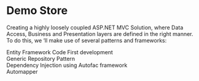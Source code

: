 # Demo Store

Creating a highly loosely coupled ASP.NET MVC Solution, where Data Access, Business and Presentation layers are defined in the right manner. To do this, we ‘ll make use of several patterns and frameworks:

Entity Framework Code First development </br>
Generic Repository Pattern </br>
Dependency Injection using Autofac framework </br>
Automapper
